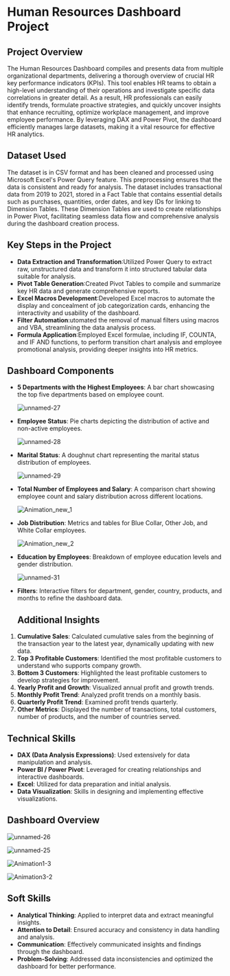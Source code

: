 # Human Resources Dashboard Project

## Project Overview
The Human Resources Dashboard compiles and presents data from multiple organizational departments, delivering a thorough overview of crucial HR key performance indicators (KPIs). This tool enables HR teams to obtain a high-level understanding of their operations and investigate specific data correlations in greater detail. As a result, HR professionals can easily identify trends, formulate proactive strategies, and quickly uncover insights that enhance recruiting, optimize workplace management, and improve employee performance. By leveraging DAX and Power Pivot, the dashboard efficiently manages large datasets, making it a vital resource for effective HR analytics.

## Dataset Used
The dataset is in CSV format and has been cleaned and processed using Microsoft Excel's Power Query feature. This preprocessing ensures that the data is consistent and ready for analysis. The dataset includes transactional data from 2019 to 2021, stored in a Fact Table that contains essential details such as purchases, quantities, order dates, and key IDs for linking to Dimension Tables. These Dimension Tables are used to create relationships in Power Pivot, facilitating seamless data flow and comprehensive analysis during the dashboard creation process.

## Key Steps in the Project
- **Data Extraction and Transformation**:Utilized Power Query to extract raw, unstructured data and transform it into structured tabular data suitable for analysis.
- **Pivot Table Generation**:Created Pivot Tables to compile and summarize key HR data and generate comprehensive reports.
- **Excel Macros Development**:Developed Excel macros to automate the display and concealment of job categorization cards, enhancing the interactivity and usability of the dashboard.
- **Filter Automation**:utomated the removal of manual filters using macros and VBA, streamlining the data analysis process.
- **Formula Application**:Employed Excel formulae, including IF, COUNTA, and IF AND functions, to perform transition chart analysis and employee promotional analysis, providing deeper insights into HR metrics.

## Dashboard Components
- **5 Departments with the Highest Employees**: A bar chart showcasing the top five departments based on employee count.
  
  ![unnamed-27](https://github.com/user-attachments/assets/ea6c018f-9df5-48b6-ae35-fda2c3e56963)

- **Employee Status**: Pie charts depicting the distribution of active and non-active employees.
  
   ![unnamed-28](https://github.com/user-attachments/assets/089d06b5-d211-4c2d-aece-d40810bfd1f8)
  
- **Marital Status**: A doughnut chart representing the marital status distribution of employees.
  
   ![unnamed-29](https://github.com/user-attachments/assets/4a99e18b-a059-4514-9afa-98beae04cbfb)

- **Total Number of Employees and Salary**: A comparison chart showing employee count and salary distribution across different locations.
  
  ![Animation_new_1](https://github.com/user-attachments/assets/72220b5e-a83d-4467-9293-010564ea88c9)


- **Job Distribution**: Metrics and tables for Blue Collar, Other Job, and White Collar employees.
  
  ![Animation_new_2](https://github.com/user-attachments/assets/e9893415-26c5-4e20-afc4-cca6edd63c58)

- **Education by Employees**: Breakdown of employee education levels and gender distribution.

  ![unnamed-31](https://github.com/user-attachments/assets/2f4c83a4-d20a-4669-a7a5-950da11b6cfc)

- **Filters**: Interactive filters for department, gender, country, products, and months to refine the dashboard data.

  ## Additional Insights
1. **Cumulative Sales**: Calculated cumulative sales from the beginning of the transaction year to the latest year, dynamically updating with new data.
2. **Top 3 Profitable Customers**: Identified the most profitable customers to understand who supports company growth.
3. **Bottom 3 Customers**: Highlighted the least profitable customers to develop strategies for improvement.
4. **Yearly Profit and Growth**: Visualized annual profit and growth trends.
5. **Monthly Profit Trend**: Analyzed profit trends on a monthly basis.
6. **Quarterly Profit Trend**: Examined profit trends quarterly.
7. **Other Metrics**: Displayed the number of transactions, total customers, number of products, and the number of countries served.

## Technical Skills
- **DAX (Data Analysis Expressions)**: Used extensively for data manipulation and analysis.
- **Power BI / Power Pivot**: Leveraged for creating relationships and interactive dashboards.
- **Excel**: Utilized for data preparation and initial analysis.
- **Data Visualization**: Skills in designing and implementing effective visualizations.

## Dashboard Overview
![unnamed-26](https://github.com/user-attachments/assets/66a94108-005f-475a-b92e-406016cf2952)

![unnamed-25](https://github.com/user-attachments/assets/8449fb7d-5601-4b7e-bddd-095d714183b7)

![Animation1-3](https://github.com/user-attachments/assets/10fac6f5-71e5-4f63-83d5-8e4e859b843c)

![Animation3-2](https://github.com/user-attachments/assets/56b31e71-1fe0-4dc1-afb7-69fe706c262a)


## Soft Skills
- **Analytical Thinking**: Applied to interpret data and extract meaningful insights.
- **Attention to Detail**: Ensured accuracy and consistency in data handling and analysis.
- **Communication**: Effectively communicated insights and findings through the dashboard.
- **Problem-Solving**: Addressed data inconsistencies and optimized the dashboard for better performance.


